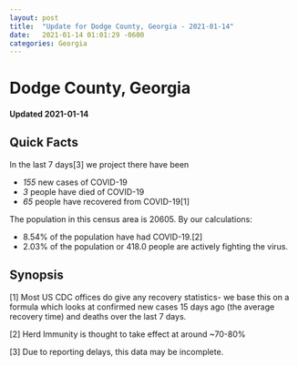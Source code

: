 ```yaml
---
layout: post
title:  "Update for Dodge County, Georgia - 2021-01-14"
date:   2021-01-14 01:01:29 -0600
categories: Georgia
---
```


# Dodge County, Georgia
#### Updated 2021-01-14

## Quick Facts

In the last 7 days[3] we project there have been
- *155* new cases of COVID-19
- *3* people have died of COVID-19
- *65* people have recovered from COVID-19[1]

The population in this census area is 20605. By our calculations:
- 8.54% of the population have had COVID-19.[2]
- 2.03% of the population or 418.0 people are actively fighting the virus.

## Synopsis




[1] Most US CDC offices do give any recovery statistics- we base this on a formula which looks at confirmed new cases
15 days ago (the average recovery time) and deaths over the last 7 days.

[2] Herd Immunity is thought to take effect at around ~70-80%

[3] Due to reporting delays, this data may be incomplete.
 
    